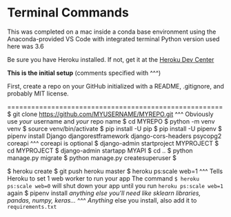 # Terminal Commands

This was completed on a mac inside a conda base environment using the Anaconda-provided VS Code with integrated terminal
Python version used here was 3.6

Be sure you have Heroku installed. If not, get it at the [Heroku Dev Center](https://devcenter.heroku.com/articles/getting-started-with-python#set-up)

**This is the initial setup** (comments specified with ^^^)

First, create a repo on your GitHub initialized with a README, .gitignore, and probably MIT license.

======================================================
$ git clone https://github.com/MYUSERNAME/MYREPO.git
        ^^^ Obviously use *your* username and *your* repo name
$ cd MYREPO
$ python -m venv venv
$ source venv/bin/activate
$ pip install -U pip
$ pip install -U pipenv
$ pipenv install Django djangorestframework django-cors-headers psycopg2 coreapi
        ^^^ coreapi is optional
$ django-admin startproject MYPROJECT
$ cd MYPROJECT
$ django-admin startapp MYAPI
$ cd ..
$ python manage.py migrate
$ python manage.py createsuperuser
$ 

$ heroku create
$ git push heroku master
$ heroku ps:scale web=1
        ^^^ Tells Heroku to set 1 web worker to run your app
            The command `$ heroku ps:scale web=0` will shut down your app until you run `heroku ps:scale web=1` again
$ pipenv install *anything else you'll need like sklearn libraries, pandas, numpy, keras...*
        ^^^ *Anything* else you install, also add it to `requirements.txt`
